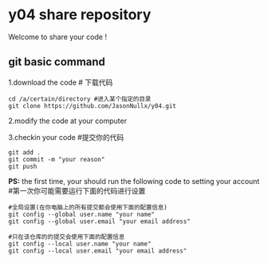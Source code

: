 # y04 share repository
Welcome to share your code !

## git basic command
1.download the code # 下载代码
```
cd /a/certain/directory #进入某个指定的目录
git clone https://github.com/JasonNullx/y04.git
```
2.modify the code at your computer

3.checkin your code #提交你的代码
```
git add .
git commit -m "your reason"
git push
```

**PS:** the first time, your should run the following code to setting your account #第一次你可能需要运行下面的代码进行设置
```
#全局设置(在你电脑上的所有提交都会使用下面的配置信息)
git config --global user.name "your name"
git config --global user.email "your email address"

#只在该仓库的的提交会使用下面的配置信息
git config --local user.name "your name"
git config --local user.email "your email address"
```
